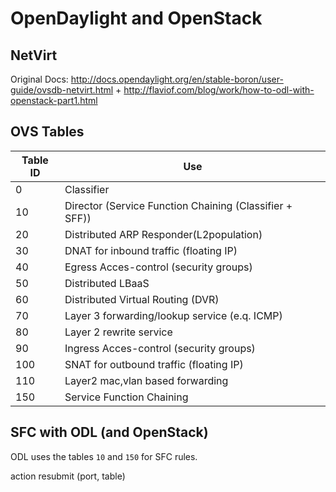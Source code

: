 # OpenDaylight and OpenStack

## NetVirt

Original Docs: <http://docs.opendaylight.org/en/stable-boron/user-guide/ovsdb-netvirt.html> + <http://flaviof.com/blog/work/how-to-odl-with-openstack-part1.html>

## OVS Tables

Table ID | Use
-------- | -------------------------------------------------------
0        | Classifier
10       | Director (Service Function Chaining (Classifier + SFF))
20       | Distributed ARP Responder(L2population)
30       | DNAT for inbound traffic (floating IP)
40       | Egress Acces-control (security groups)
50       | Distributed LBaaS
60       | Distributed Virtual Routing (DVR)
70       | Layer 3 forwarding/lookup service (e.q. ICMP)
80       | Layer 2 rewrite service
90       | Ingress Acces-control (security groups)
100      | SNAT for outbound traffic (floating IP)
110      | Layer2 mac,vlan based forwarding
150      | Service Function Chaining

## SFC with ODL (and OpenStack)

ODL uses the tables `10` and `150` for SFC rules.

action resubmit (port, table)
